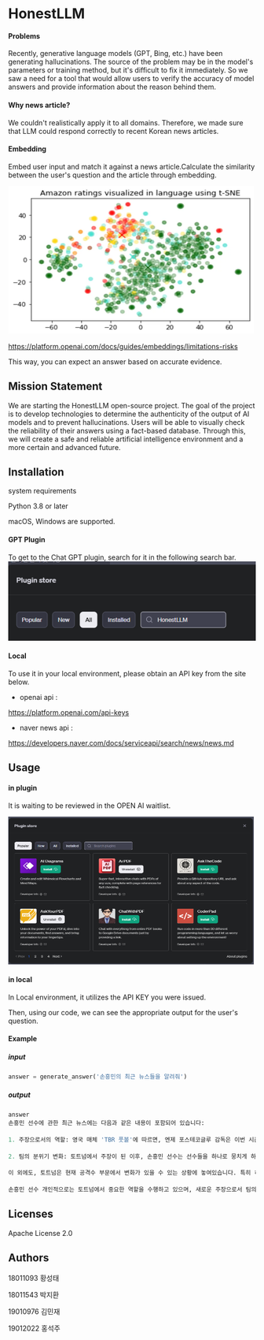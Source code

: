 # HonestLLM

#### Problems
Recently, generative language models (GPT, Bing, etc.) have been generating
hallucinations.
The source of the problem may be in the model's parameters or training method, but it's
difficult to fix it immediately.
So we saw a need for a tool that would allow users to verify the accuracy of model answers
and provide information about the reason behind them.



#### Why news article?
We couldn't realistically apply it to all domains.
Therefore, we made sure that LLM could respond correctly to recent Korean news articles.




#### Embedding
Embed user input and match it against a news article.Calculate the similarity between the user's question and the article through embedding. 

<img src="./img/embeddings_visual.webp" width="500" height="300"/>

https://platform.openai.com/docs/guides/embeddings/limitations-risks


This way, you can expect an answer based on accurate evidence.



## Mission Statement
We are starting the HonestLLM open-source project.
The goal of the project is to develop technologies to determine the authenticity of the output
of AI models and to prevent hallucinations. Users will be able to visually check the reliability
of their answers using a fact-based database.
Through this, we will create a safe and reliable artificial intelligence environment and a more
certain and advanced future.

## Installation
system requirements

Python 3.8 or later

macOS, Windows are supported.

#### GPT Plugin
To get to the Chat GPT plugin, search for it in the following search bar.
![plugin_use](./img/Plugin_use.png)

#### Local
To use it in your local environment, please obtain an API key from the site below.
* openai api :


https://platform.openai.com/api-keys
* naver news api :


https://developers.naver.com/docs/serviceapi/search/news/news.md




## Usage

#### in plugin
It is waiting to be reviewed in the OPEN AI waitlist.

<img src="./img/installation.png" width="500" height="300"/>


#### in local
In Local environment, it utilizes the API KEY you were issued.

Then, using our code, we can see the appropriate output for the user's question.

#### Example
##### input
```python
answer = generate_answer('손흥민의 최근 뉴스들을 알려줘')
```


##### output
```python
answer
손흥민 선수에 관한 최근 뉴스에는 다음과 같은 내용이 포함되어 있습니다:

1. 주장으로서의 역할: 영국 매체 'TBR 풋볼'에 따르면, 엔제 포스테코글루 감독은 이번 시즌을 앞두고 손흥민 선수를 토트넘의 새로운 주장으로 임명하였습니다. 손흥민 선수는 주장으로서 첫 연설을 할 때 크게 긴장했다고 말했으며, 이는 그가 경험한 가장 긴장된 순간 중 하나였습니다.

2. 팀의 분위기 변화: 토트넘에서 주장이 된 이후, 손흥민 선수는 선수들을 하나로 뭉치게 하는 리더십을 발휘하고 있습니다. 경기장 밖에서도 선수들과 좋은 관계를 유지하며 좋은 경기력을 선보이고 있습니다. 이로 인해 토트넘은 시즌 초반 좋은 흐름을 타고 있지만, 최근에는 리그 2연패에 빠졌으며 승점 26으로 4위에 위치해 있습니다.

이 외에도, 토트넘은 현재 공격수 부문에서 변화가 있을 수 있는 상황에 놓여있습니다. 특히 히샬리송 선수가 사우디아라비아로 이적할 가능성이 언급되며, 토트넘은 새로운 공격수 영입을 고려하고 있는 상황입니다.

손흥민 선수 개인적으로는 토트넘에서 중요한 역할을 수행하고 있으며, 새로운 주장으로서 팀의 통합과 성과 향상을 위해 중요한 역할을 하고 있다는 점이 강조되고 있습니다.
```


## Licenses

  
Apache License 2.0  


## Authors

18011093 황성태  

18011543 박지환  

19010976 김민재  

19012022 홍석주  



## 
